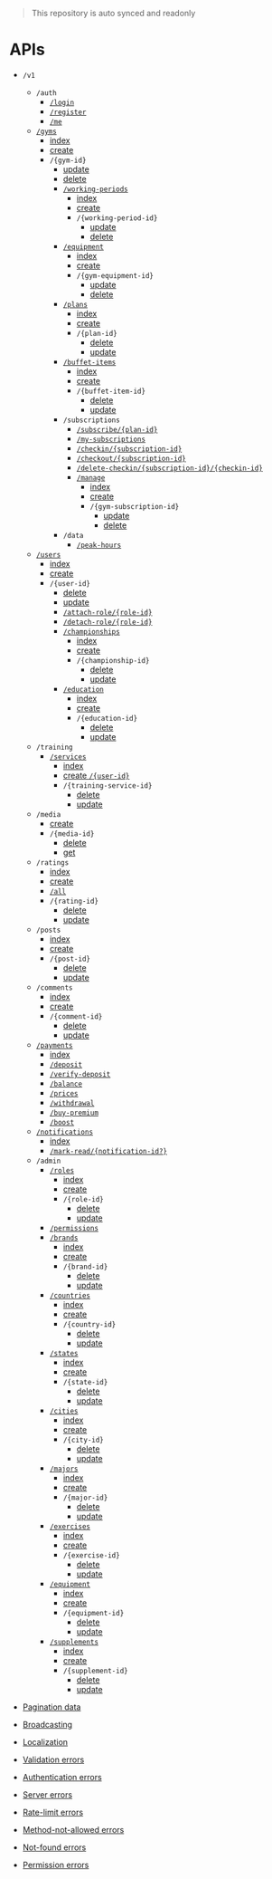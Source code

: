 > This repository is auto synced and readonly
# APIs

- `/v1`
    - `/auth`
        - [`/login`](auth/login.md)
        - [`/register`](auth/register.md)
        - [`/me`](auth/me.md)
    - [`/gyms`](gyms/index.md)
        - [index](gyms/index.md)
        - [create](gyms/create.md)
        - `/{gym-id}`
            - [update](gyms/update.md)
            - [delete](gyms/delete.md)
            - [`/working-periods`](gyms/working-periods/index.md)
                - [index](gyms/working-periods/index.md)
                - [create](gyms/working-periods/create.md)
                - `/{working-period-id}`
                    - [update](gyms/working-periods/update.md)
                    - [delete](gyms/working-periods/delete.md)
            - [`/equipment`](gyms/equipment/index.md)
                - [index](gyms/equipment/index.md)
                - [create](gyms/equipment/create.md)
                - `/{gym-equipment-id}`
                    - [update](gyms/equipment/update.md)
                    - [delete](gyms/equipment/delete.md)
            - [`/plans`](gyms/plans/index.md)
                - [index](gyms/plans/index.md)
                - [create](gyms/plans/create.md)
                - `/{plan-id}`
                    - [delete](gyms/plans/delete.md)
                    - [update](gyms/plans/update.md)
            - [`/buffet-items`](gyms/buffet-items/index.md)
                - [index](gyms/buffet-items/index.md)
                - [create](gyms/buffet-items/create.md)
                - `/{buffet-item-id}`
                    - [delete](gyms/buffet-items/delete.md)
                    - [update](gyms/buffet-items/update.md)
            - `/subscriptions`
                - [`/subscribe/{plan-id}`](gyms/subscriptions/subscribe.md)
                - [`/my-subscriptions`](gyms/subscriptions/my-subscriptions.md)
                - [`/checkin/{subscription-id}`](gyms/subscriptions/checkin.md)
                - [`/checkout/{subscription-id}`](gyms/subscriptions/checkout.md)
                - [`/delete-checkin/{subscription-id}/{checkin-id}`](gyms/subscriptions/delete-checkin.md)
                - [`/manage`](gyms/subscriptions/manage/index.md)
                    - [index](gyms/subscriptions/manage/index.md)
                    - [create](gyms/subscriptions/manage/create.md)
                    - `/{gym-subscription-id}`
                        - [update](gyms/subscriptions/manage/update.md)
                        - [delete](gyms/subscriptions/manage/delete.md)
            - `/data`
                - [`/peak-hours`](gyms/data/peak-hours.md)
    - [`/users`](users/index.md)
        - [index](users/index.md)
        - [create](users/create.md)
        - `/{user-id}`
            - [delete](users/delete.md)
            - [update](users/update.md)
            - [`/attach-role/{role-id}`](users/attach-role.md)
            - [`/detach-role/{role-id}`](users/detach-role.md)
            - [`/championships`](users/championships/index.md)
                - [index](users/championships/index.md)
                - [create](users/championships/create.md)
                - `/{championship-id}`
                    - [delete](users/championships/delete.md)
                    - [update](users/championships/update.md)
            - [`/education`](users/education/index.md)
                - [index](users/education/index.md)
                - [create](users/education/create.md)
                - `/{education-id}`
                    - [delete](users/education/delete.md)
                    - [update](users/education/update.md)
    - `/training`
        - [`/services`](training/services/index.md)
            - [index](training/services/index.md)
            - [create `/{user-id}`](training/services/create.md)
            - `/{training-service-id}`
                - [delete](training/services/delete.md)
                - [update](training/services/update.md) 
    - `/media`
        - [create](media/create.md)
        - `/{media-id}`
            - [delete](media/delete.md)
            - [get](media/download.md)
    - `/ratings`
        - [index](ratings/index.md)
        - [create](ratings/create.md)
        - [`/all`](ratings/all.md)
        - `/{rating-id}`
            - [delete](ratings/delete.md)
            - [update](ratings/update.md)
    - `/posts`
        - [index](posts/index.md)
        - [create](posts/create.md)
        - `/{post-id}`
            - [delete](posts/delete.md)
            - [update](posts/update.md)
    - `/comments`
        - [index](comments/index.md)
        - [create](comments/create.md)
        - `/{comment-id}`
            - [delete](comments/delete.md)
            - [update](comments/update.md)
    - [`/payments`](payments/index.md)
        - [index](payments/index.md)
        - [`/deposit`](payments/deposit.md)
        - [`/verify-deposit`](payments/verify-deposit.md)
        - [`/balance`](payments/balance.md)
        - [`/prices`](payments/prices.md)
        - [`/withdrawal`](payments/withdrawal.md)
        - [`/buy-premium`](payments/buy-premium.md)
        - [`/boost`](payments/boost.md)
    - [`/notifications`](notifications/index.md)
        - [index](notifications/index.md)
        - [`/mark-read/{notification-id?}`](notifications/mark-read.md)
    - `/admin`
        - [`/roles`](admin/roles/index.md)
            - [index](admin/roles/index.md)
            - [create](admin/roles/create.md)
            - `/{role-id}`
                - [delete](admin/roles/delete.md)
                - [update](admin/roles/update.md)
        - [`/permissions`](admin/permissions/index.md)
        - [`/brands`](admin/brands/index.md)
            - [index](admin/brands/index.md)
            - [create](admin/brands/create.md)
            - `/{brand-id}`
                - [delete](admin/brands/delete.md)
                - [update](admin/brands/update.md)
        - [`/countries`](admin/countries/index.md)
            - [index](admin/countries/index.md)
            - [create](admin/countries/create.md)
            - `/{country-id}`
                - [delete](admin/countries/delete.md)
                - [update](admin/countries/update.md)
        - [`/states`](admin/states/index.md)
            - [index](admin/states/index.md)
            - [create](admin/states/create.md)
            - `/{state-id}`
                - [delete](admin/states/delete.md)
                - [update](admin/states/update.md)
        - [`/cities`](admin/cities/index.md)
            - [index](admin/cities/index.md)
            - [create](admin/cities/create.md)
            - `/{city-id}`
                - [delete](admin/cities/delete.md)
                - [update](admin/cities/update.md)
        - [`/majors`](admin/majors/index.md)
            - [index](admin/majors/index.md)
            - [create](admin/majors/create.md)
            - `/{major-id}`
                - [delete](admin/majors/delete.md)
                - [update](admin/majors/update.md)
        - [`/exercises`](admin/exercises/index.md)
            - [index](admin/exercises/index.md)
            - [create](admin/exercises/create.md)
            - `/{exercise-id}`
                - [delete](admin/exercises/delete.md)
                - [update](admin/exercises/update.md)
        - [`/equipment`](admin/equipment/index.md)
            - [index](admin/equipment/index.md)
            - [create](admin/equipment/create.md)
            - `/{equipment-id}`
                - [delete](admin/equipment/delete.md)
                - [update](admin/equipment/update.md)
        - [`/supplements`](admin/supplements/index.md)
            - [index](admin/supplements/index.md)
            - [create](admin/supplements/create.md)
            - `/{supplement-id}`
                - [delete](admin/supplements/delete.md)
                - [update](admin/supplements/update.md)

- [Pagination data](_globals/pagination-data.md)
- [Broadcasting](_globals/broadcasting.md)
- [Localization](_globals/localization.md)
- [Validation errors](_globals/validation-errors.md)
- [Authentication errors](_globals/authentication-errors.md)
- [Server errors](_globals/server-errors.md)
- [Rate-limit errors](_globals/rate-limit-errors.md)
- [Method-not-allowed errors](_globals/method-not-allowed-errors.md)
- [Not-found errors](_globals/not-found-errors.md)
- [Permission errors](_globals/permission-errors.md)
